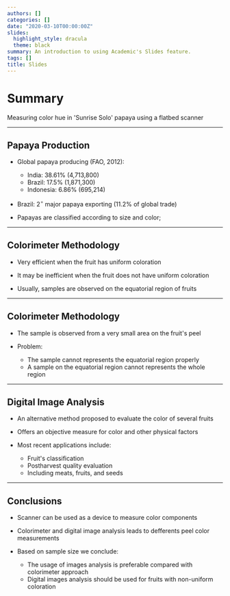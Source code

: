 ```yaml
---
authors: []
categories: []
date: "2020-03-10T00:00:00Z"
slides:
  highlight_style: dracula
  theme: black
summary: An introduction to using Academic's Slides feature.
tags: []
title: Slides
---
```


# Summary

Measuring color hue in 'Sunrise Solo' papaya using a flatbed scanner

---

## Papaya Production

- Global papaya producing (FAO, 2012):

    - India: 38.61% (4,713,800)
    - Brazil: 17.5% (1,871,300)
    - Indonesia: 6.86% (695,214)
    
- Brazil: $2^{\circ}$ major papaya exporting (11.2\% of global trade)

- Papayas are classified according to size and color;

---

## Colorimeter Methodology

- Very efficient when the fruit has uniform coloration

- It may be inefficient when the fruit does not have uniform coloration

- Usually, samples are observed on the equatorial region of fruits

---

## Colorimeter Methodology

- The sample is observed from a very small area on the fruit's peel

- Problem:

    - The sample cannot represents the equatorial region properly
    - A sample on the equatorial region cannot represents the whole region 

---

## Digital Image Analysis

- An alternative method proposed to evaluate the color of several fruits 

- Offers an objective measure for color and other physical factors

- Most recent applications include:
    - Fruit's classification
    - Postharvest quality evaluation 
    - Including meats, fruits, and seeds

---

## Conclusions

- Scanner can be used as a device to measure color components

- Colorimeter and digital image analysis leads to defferents peel color measurements

- Based on sample size we conclude:
    
    - The usage of images analysis is preferable compared with colorimeter approach
    - Digital images analysis should be used for fruits with non-uniform coloration 